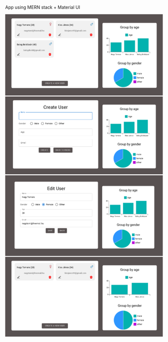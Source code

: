 App using MERN stack + Material UI

![Profile App Screenshot](client/vite-project/src/assets/dash.png)
![Profile App Screenshot](client/vite-project/src/assets/create.png)
![Profile App Screenshot](client/vite-project/src/assets/edit.png)
![Profile App Screenshot](client/vite-project/src/assets/del.png)
